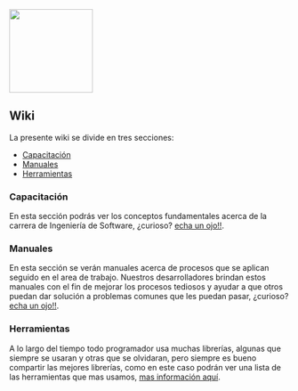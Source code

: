 <img  src="https://k62.kn3.net/8/E/0/1/D/C/14D.png"  height="150">

## Wiki
La presente wiki se divide en tres secciones:
* [Capacitación](https://github.com/doapps/software/wiki/Capacitación-inicio)
* [Manuales](https://github.com/doapps/software/wiki/Manuales-inicio)
* [Herramientas](https://github.com/doapps/software/wiki/Herramientas-inicio)

### Capacitación
En esta sección podrás ver los conceptos fundamentales acerca de la carrera de Ingeniería de Software, ¿curioso? [echa un ojo!!](https://github.com/doapps/software/wiki/Capacitación-inicio).

### Manuales
En esta sección se verán manuales acerca de procesos que se aplican seguido en el area de trabajo. Nuestros desarrolladores brindan estos manuales con el fin de mejorar los procesos tediosos y ayudar a que otros puedan dar solución a problemas comunes que les puedan pasar,  ¿curioso? [echa un ojo!!](https://github.com/doapps/software/wiki/Capacitación-inicio).

### Herramientas
A lo largo del tiempo todo programador usa muchas librerías, algunas que siempre se usaran y otras que se olvidaran, pero siempre es bueno compartir las mejores librerías, como en este caso podrán ver una lista de las herramientas que mas usamos, [mas información aquí](https://github.com/doapps/software/wiki/Herramientas-inicio).